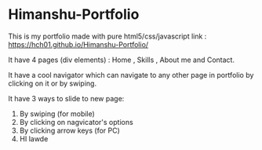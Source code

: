 # Himanshu-Portfolio
This is my portfolio made with pure html5/css/javascript
link : https://hch01.github.io/Himanshu-Portfolio/

It have 4 pages (div elements) : Home , Skills , About me and Contact.

It have a cool navigator which can navigate to any other page in portfolio by clicking on it or by swiping.

It have 3 ways to slide to new page:
1. By swiping (for mobile)
2. By clicking on nagvicator's options
3. By clicking arrow keys (for PC)
4. HI lawde
